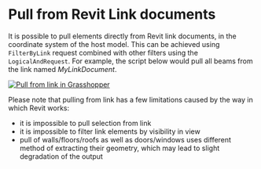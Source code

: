 # Pull from Revit Link documents

It is possible to pull elements directly from Revit link documents, in the coordinate system of the host model. This can be achieved using `FilterByLink` request combined with other filters using the `LogicalAndRequest`. For example, the script below would pull all beams from the link named _MyLinkDocument_.

[![Pull from link in Grasshopper](https://user-images.githubusercontent.com/26874773/112680469-b38eed00-8e6d-11eb-8864-7bc54962edd0.png)](https://user-images.githubusercontent.com/26874773/112680469-b38eed00-8e6d-11eb-8864-7bc54962edd0.png)

Please note that pulling from link has a few limitations caused by the way in which Revit works:

- it is impossible to pull selection from link
- it is impossible to filter link elements by visibility in view
- pull of walls/floors/roofs as well as doors/windows uses different method of extracting their geometry, which may lead to slight degradation of the output

